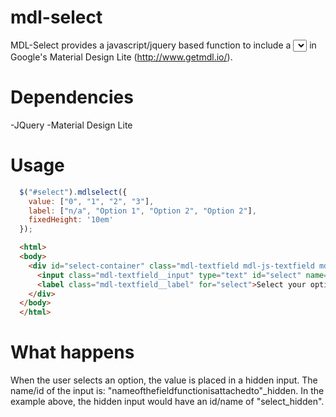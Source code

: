 # mdl-select

MDL-Select provides a javascript/jquery based function to include a <select>...<option></option>...</select> in Google's Material Design Lite (http://www.getmdl.io/).

# Dependencies
-JQuery
-Material Design Lite

# Usage
```javascript
  $("#select").mdlselect({
    value: ["0", "1", "2", "3"],
    label: ["n/a", "Option 1", "Option 2", "Option 2"],
    fixedHeight: '10em'
  });
```
```html
  <html>
  <body>
    <div id="select-container" class="mdl-textfield mdl-js-textfield mdl-textfield--floating-label">
      <input class="mdl-textfield__input" type="text" id="select" name="select" readonly />
      <label class="mdl-textfield__label" for="select">Select your option</label>
    </div>
  </body>
  </html>
```
# What happens
When the user selects an option, the value is placed in a hidden input. The name/id of the input is: "nameofthefieldfunctionisattachedto"_hidden. In the example above, the hidden input would have an id/name of "select_hidden".

